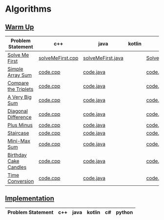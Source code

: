# Algorithms
## [Warm Up](https://github.com/Lintik/hackerrank/tree/master/CORE%20CS/Algorithms/Warmup)

|Problem Statement| c++ | java |kotlin| c# | python |
|---|---|---|---|---|---|
|[Solve Me First](https://github.com/Lintik/hackerrank/blob/master/CORE%20CS/Algorithms/Warmup/Solve%20Me%20First/solveMeFirst.md)|[solveMeFirst.cpp](https://github.com/Lintik/hackerrank/blob/master/CORE%20CS/Algorithms/Warmup/Solve%20Me%20First/code.cpp)|[solveMeFirst.java](https://github.com/Lintik/hackerrank/blob/master/CORE%20CS/Algorithms/Warmup/Solve%20Me%20First/code.java)||[SolveMeFirst.cs](https://github.com/Lintik/hackerrank/blob/master/CORE%20CS/Algorithms/Warmup/Solve%20Me%20First/code.cs)|[solveMeFirst.py3](https://github.com/Lintik/hackerrank/blob/master/CORE%20CS/Algorithms/Warmup/Solve%20Me%20First/code.py3)| 
|[Simple Array Sum](https://github.com/Lintik/hackerrank/blob/master/CORE%20CS/Algorithms/Warmup/Simple%20Array%20Sum/simple-array-sum-English.pdf)|[code.cpp](https://github.com/Lintik/hackerrank/blob/master/CORE%20CS/Algorithms/Warmup/Simple%20Array%20Sum/code.cpp)|[code.java](https://github.com/Lintik/hackerrank/blob/master/CORE%20CS/Algorithms/Warmup/Simple%20Array%20Sum/code.java)||[code.cs](https://github.com/Lintik/hackerrank/blob/master/CORE%20CS/Algorithms/Warmup/Simple%20Array%20Sum/code.cs)|[code.py3](https://github.com/Lintik/hackerrank/blob/master/CORE%20CS/Algorithms/Warmup/Simple%20Array%20Sum/code.py3)|
|[Compare the Triplets](https://github.com/Lintik/hackerrank/blob/master/CORE%20CS/Algorithms/Warmup/Compare%20the%20Triplets/compare-the-triplets-English.pdf)|[code.cpp](https://github.com/Lintik/hackerrank/blob/master/CORE%20CS/Algorithms/Warmup/Compare%20the%20Triplets/code.cpp)|[code.java](https://github.com/Lintik/hackerrank/blob/master/CORE%20CS/Algorithms/Warmup/Compare%20the%20Triplets/code.java)||[code.cs](https://github.com/Lintik/hackerrank/blob/master/CORE%20CS/Algorithms/Warmup/Compare%20the%20Triplets/code.cs)|[code.py3](https://github.com/Lintik/hackerrank/blob/master/CORE%20CS/Algorithms/Warmup/Compare%20the%20Triplets/code.py3)|
|[A Very Big Sum](https://github.com/Lintik/hackerrank/blob/master/CORE%20CS/Algorithms/Warmup/A%20Very%20Big%20Sum/a-very-big-sum-English.pdf)|[code.cpp](https://github.com/Lintik/hackerrank/blob/master/CORE%20CS/Algorithms/Warmup/A%20Very%20Big%20Sum/code.cpp)|[code.java](https://github.com/Lintik/hackerrank/blob/master/CORE%20CS/Algorithms/Warmup/A%20Very%20Big%20Sum/code.java)||[code.cs](https://github.com/Lintik/hackerrank/blob/master/CORE%20CS/Algorithms/Warmup/A%20Very%20Big%20Sum/code.cs)|[code.py3](https://github.com/Lintik/hackerrank/blob/master/CORE%20CS/Algorithms/Warmup/A%20Very%20Big%20Sum/code.py3)|
|[Diagonal Difference](https://github.com/Lintik/hackerrank/blob/master/CORE%20CS/Algorithms/Warmup/Diagonal%20Difference/diagonal-difference-English.pdf)|[code.cpp](https://github.com/Lintik/hackerrank/blob/master/CORE%20CS/Algorithms/Warmup/Diagonal%20Difference/code.cpp)|[code.java](https://github.com/Lintik/hackerrank/blob/master/CORE%20CS/Algorithms/Warmup/Diagonal%20Difference/code.java)||[code.cs](https://github.com/Lintik/hackerrank/blob/master/CORE%20CS/Algorithms/Warmup/Diagonal%20Difference/code.cs)|[code.py3](https://github.com/Lintik/hackerrank/blob/master/CORE%20CS/Algorithms/Warmup/Diagonal%20Difference/code.cs)|
|[Plus Minus](https://github.com/Lintik/hackerrank/blob/master/CORE%20CS/Algorithms/Warmup/Plus%20Minus/plus-minus-English.pdf)|[code.cpp](https://github.com/Lintik/hackerrank/blob/master/CORE%20CS/Algorithms/Warmup/Plus%20Minus/code.cpp)|[code.java](https://github.com/Lintik/hackerrank/blob/master/CORE%20CS/Algorithms/Warmup/Plus%20Minus/code.java)||[code.cs](https://github.com/Lintik/hackerrank/blob/master/CORE%20CS/Algorithms/Warmup/Plus%20Minus/code.cs)|[code.py3](https://github.com/Lintik/hackerrank/blob/master/CORE%20CS/Algorithms/Warmup/Plus%20Minus/code.py3)|
|[Staircase](https://github.com/Lintik/hackerrank/blob/master/CORE%20CS/Algorithms/Warmup/Staircase/staircase-English.pdf)|[code.cpp](https://github.com/Lintik/hackerrank/blob/master/CORE%20CS/Algorithms/Warmup/Staircase/code.cpp)|[code.java](https://github.com/Lintik/hackerrank/blob/master/CORE%20CS/Algorithms/Warmup/Staircase/code.java)||[code.cs](https://github.com/Lintik/hackerrank/blob/master/CORE%20CS/Algorithms/Warmup/Staircase/code.cs)|[code.py3](https://github.com/Lintik/hackerrank/blob/master/CORE%20CS/Algorithms/Warmup/Staircase/code.py3)|
|[Mini-Max Sum](https://github.com/Lintik/hackerrank/blob/master/CORE%20CS/Algorithms/Warmup/Mini-Max%20Sum/mini-max-sum-English.pdf)|[code.cpp](https://github.com/Lintik/hackerrank/blob/master/CORE%20CS/Algorithms/Warmup/Mini-Max%20Sum/code.cpp)|[code.java](https://github.com/Lintik/hackerrank/blob/master/CORE%20CS/Algorithms/Warmup/Mini-Max%20Sum/code.java)||[code.cs](https://github.com/Lintik/hackerrank/blob/master/CORE%20CS/Algorithms/Warmup/Mini-Max%20Sum/code.cs)|[code.py3](https://github.com/Lintik/hackerrank/blob/master/CORE%20CS/Algorithms/Warmup/Mini-Max%20Sum/code.py3)|
|[Birthday Cake Candles](https://github.com/Lintik/hackerrank/blob/master/CORE%20CS/Algorithms/Warmup/Birthday%20Cake%20Candles/birthday-cake-candles-English.pdf)|[code.cpp](https://github.com/Lintik/hackerrank/blob/master/CORE%20CS/Algorithms/Warmup/Birthday%20Cake%20Candles/code.cpp)|[code.java](https://github.com/Lintik/hackerrank/blob/master/CORE%20CS/Algorithms/Warmup/Birthday%20Cake%20Candles/code.java)||[code.cs](https://github.com/Lintik/hackerrank/blob/master/CORE%20CS/Algorithms/Warmup/Birthday%20Cake%20Candles/code.cs)|[code.py3](https://github.com/Lintik/hackerrank/blob/master/CORE%20CS/Algorithms/Warmup/Birthday%20Cake%20Candles/code.py3)|
|[Time Conversion](https://github.com/Lintik/hackerrank/blob/master/CORE%20CS/Algorithms/Warmup/Time%20Conversion/time-conversion-English.pdf)|[code.cpp](https://github.com/Lintik/hackerrank/blob/master/CORE%20CS/Algorithms/Warmup/Time%20Conversion/code.cpp)|[code.java](https://github.com/Lintik/hackerrank/blob/master/CORE%20CS/Algorithms/Warmup/Time%20Conversion/code1.java)||[code.cs](https://github.com/Lintik/hackerrank/blob/master/CORE%20CS/Algorithms/Warmup/Time%20Conversion/code.cs)|[code.py3](https://github.com/Lintik/hackerrank/blob/master/CORE%20CS/Algorithms/Warmup/Time%20Conversion/code1.py3)|




## [Implementation](https://github.com/Lintik/hackerrank/tree/master/CORE%20CS/Algorithms/Implementation)

|Problem Statement| c++ | java |kotlin| c# | python |
|---|---|---|---|---|---|